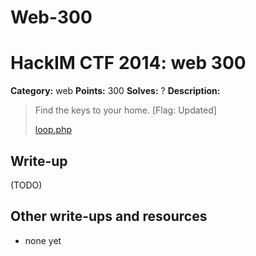 # Web-300
# HackIM CTF 2014: web 300

**Category:** web
**Points:** 300
**Solves:** ?
**Description:**

> Find the keys to your home. [Flag: Updated]
>
>	[loop.php](54.165.191.231/loop.php)

## Write-up

(TODO)

## Other write-ups and resources

* none yet
